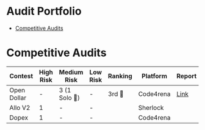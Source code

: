 # Audit Portfolio
- [Competitive Audits](#competitive-audits)

# Competitive Audits
|    Contest    |   High Risk   |   Medium Risk    |    Low Risk   |   Ranking     |   Platform    |    Report     |
| ------------- | ------------- |  -------------   | ------------- | ------------- | ------------- | ------------- |
|  Open Dollar  |       -       |  3 (1 Solo 💪)  | -             |     3rd 🥉    |   Code4rena  |  [Link](https://code4rena.com/contests/2023-10-open-dollar#top)   |
|   Allo V2     |       1       |  -               | -             |               |   Sherlock    |               |
|    Dopex      |       1       |  -               | -             |               |   Code4rena   |               |
